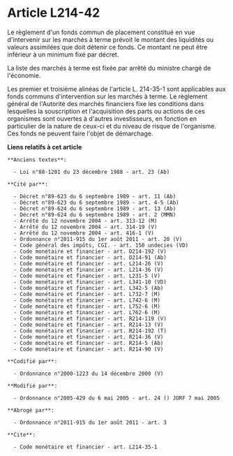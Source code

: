 # Article L214-42

Le règlement d'un fonds commun de placement constitué en vue d'intervenir sur les marchés à terme prévoit le montant des
liquidités ou valeurs assimilées que doit détenir ce fonds. Ce montant ne peut être inférieur à un minimum fixé par décret.

La liste des marchés à terme est fixée par arrêté du ministre chargé de l'économie.

Les premier et troisième alinéas de l'article L. 214-35-1 sont applicables aux fonds communs d'intervention sur les marchés à
terme. Le règlement général de l'Autorité des marchés financiers fixe les conditions dans lesquelles la souscription et
l'acquisition des parts ou actions de ces organismes sont ouvertes à d'autres investisseurs, en fonction en particulier de la
nature de ceux-ci et du niveau de risque de l'organisme. Ces fonds ne peuvent faire l'objet de démarchage.

**Liens relatifs à cet article**

	**Anciens textes**:

	  - Loi n°88-1201 du 23 décembre 1988 - art. 23 (Ab)

	**Cité par**:

	  - Décret n°89-623 du 6 septembre 1989 - art. 11 (Ab)
	  - Décret n°89-623 du 6 septembre 1989 - art. 4-5 (Ab)
	  - Décret n°89-624 du 6 septembre 1989 - art. 13 (Ab)
	  - Décret n°89-624 du 6 septembre 1989 - art. 2 (MMN)
	  - Arrêté du 12 novembre 2004 - art. 313-12 (M)
	  - Arrêté du 12 novembre 2004 - art. 314-19 (V)
	  - Arrêté du 12 novembre 2004 - art. 416-1 (V)
	  - Ordonnance n°2011-915 du 1er août 2011 - art. 20 (V)
	  - Code général des impôts, CGI. - art. 150 undecies (VD)
	  - Code monétaire et financier - art. D214-192 (V)
	  - Code monétaire et financier - art. D214-91 (Ab)
	  - Code monétaire et financier - art. L214-26 (V)
	  - Code monétaire et financier - art. L214-36 (V)
	  - Code monétaire et financier - art. L231-5 (V)
	  - Code monétaire et financier - art. L341-10 (VD)
	  - Code monétaire et financier - art. L342-5 (Ab)
	  - Code monétaire et financier - art. L732-7 (M)
	  - Code monétaire et financier - art. L742-6 (M)
	  - Code monétaire et financier - art. L752-6 (M)
	  - Code monétaire et financier - art. L762-6 (M)
	  - Code monétaire et financier - art. R214-119 (V)
	  - Code monétaire et financier - art. R214-13 (V)
	  - Code monétaire et financier - art. R214-192 (T)
	  - Code monétaire et financier - art. R214-36 (V)
	  - Code monétaire et financier - art. R214-5 (Ab)
	  - Code monétaire et financier - art. R214-90 (V)

	**Codifié par**:

	  - Ordonnance n°2000-1223 du 14 décembre 2000 (V)

	**Modifié par**:

	  - Ordonnance n°2005-429 du 6 mai 2005 - art. 24 () JORF 7 mai 2005

	**Abrogé par**:

	  - Ordonnance n°2011-915 du 1er août 2011 - art. 3

	**Cite**:

	  - Code monétaire et financier - art. L214-35-1
